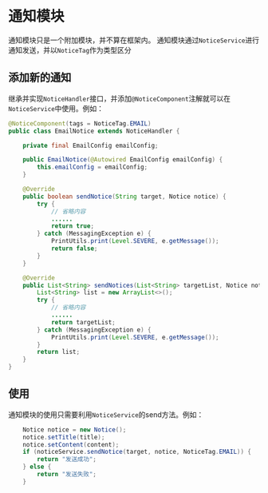 # 通知模块

通知模块只是一个附加模块，并不算在框架内。
通知模块通过`NoticeService`进行通知发送，并以`NoticeTag`作为类型区分

## 添加新的通知

继承并实现`NoticeHandler`接口，并添加`@NoticeComponent`注解就可以在`NoticeService`中使用。例如：

```java
@NoticeComponent(tags = NoticeTag.EMAIL)
public class EmailNotice extends NoticeHandler {

    private final EmailConfig emailConfig;

    public EmailNotice(@Autowired EmailConfig emailConfig) {
        this.emailConfig = emailConfig;
    }

    @Override
    public boolean sendNotice(String target, Notice notice) {
        try {
            // 省略内容
            ......
            return true;
        } catch (MessagingException e) {
            PrintUtils.print(Level.SEVERE, e.getMessage());
            return false;
        }
    }

    @Override
    public List<String> sendNotices(List<String> targetList, Notice notice) {
        List<String> list = new ArrayList<>();
        try {
            // 省略内容
            ......
            return targetList;
        } catch (MessagingException e) {
            PrintUtils.print(Level.SEVERE, e.getMessage());
        }
        return list;
    }
}

```

## 使用

通知模块的使用只需要利用`NoticeService`的send方法。例如：

```java
    Notice notice = new Notice();
    notice.setTitle(title);
    notice.setContent(content);
    if (noticeService.sendNotice(target, notice, NoticeTag.EMAIL)) {
        return "发送成功";
    } else {
        return "发送失败";
    }
```
